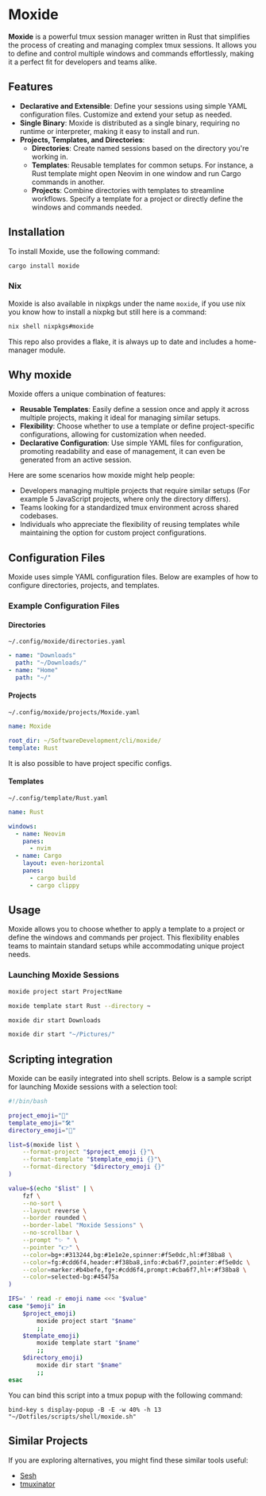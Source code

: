 # Moxide

**Moxide** is a powerful tmux session manager written in Rust that simplifies the process of creating and managing complex tmux sessions. It allows you to define and control multiple windows and commands effortlessly, making it a perfect fit for developers and teams alike.

## Features

- **Declarative and Extensible**: Define your sessions using simple YAML configuration files. Customize and extend your setup as needed.
- **Single Binary**: Moxide is distributed as a single binary, requiring no runtime or interpreter, making it easy to install and run.
- **Projects, Templates, and Directories**:
  - **Directories**: Create named sessions based on the directory you're working in.
  - **Templates**: Reusable templates for common setups. For instance, a Rust template might open Neovim in one window and run Cargo commands in another.
  - **Projects**: Combine directories with templates to streamline workflows. Specify a template for a project or directly define the windows and commands needed.

## Installation

To install Moxide, use the following command:

```bash
cargo install moxide
```

### Nix

Moxide is also available in nixpkgs under the name `moxide`, if you use nix you know how to install a nixpkg but still here is a command:

```bash
nix shell nixpkgs#moxide
```

This repo also provides a flake, it is always up to date and includes a home-manager module.

## Why moxide

Moxide offers a unique combination of features:

- **Reusable Templates**: Easily define a session once and apply it across multiple projects, making it ideal for managing similar setups.
- **Flexibility**: Choose whether to use a template or define project-specific configurations, allowing for customization when needed.
- **Declarative Configuration**: Use simple YAML files for configuration, promoting readability and ease of management, it can even be generated from an active session.

Here are some scenarios how moxide might help people:

- Developers managing multiple projects that require similar setups (For example 5 JavaScript projects, where only the directory differs).
- Teams looking for a standardized tmux environment across shared codebases.
- Individuals who appreciate the flexibility of reusing templates while maintaining the option for custom project configurations.

## Configuration Files

Moxide uses simple YAML configuration files. Below are examples of how to configure directories, projects, and templates.

### Example Configuration Files

#### Directories

`~/.config/moxide/directories.yaml`

```yaml
- name: "Downloads"
  path: "~/Downloads/"
- name: "Home"
  path: "~/"
```

#### Projects

`~/.config/moxide/projects/Moxide.yaml`

```yaml
name: Moxide

root_dir: ~/SoftwareDevelopment/cli/moxide/
template: Rust
```

It is also possible to have project specific configs.

#### Templates

`~/.config/template/Rust.yaml`

```yaml
name: Rust

windows:
  - name: Neovim
    panes:
      - nvim
  - name: Cargo
    layout: even-horizontal
    panes:
      - cargo build
      - cargo clippy
```

## Usage

Moxide allows you to choose whether to apply a template to a project or define the windows and commands per project. This flexibility enables teams to maintain standard setups while accommodating unique project needs.

### Launching Moxide Sessions

```bash
moxide project start ProjectName
```
```bash
moxide template start Rust --directory ~
```
```bash
moxide dir start Downloads
```
```bash
moxide dir start "~/Pictures/"
```

## Scripting integration

Moxide can be easily integrated into shell scripts. Below is a sample script for launching Moxide sessions with a selection tool:

```bash
#!/bin/bash

project_emoji="🚀"
template_emoji="🛠️"
directory_emoji="📁"

list=$(moxide list \
    --format-project "$project_emoji {}"\
    --format-template "$template_emoji {}"\
    --format-directory "$directory_emoji {}"
)

value=$(echo "$list" | \
    fzf \
    --no-sort \
    --layout reverse \
    --border rounded \
    --border-label "Moxide Sessions" \
    --no-scrollbar \
    --prompt "✨ " \
    --pointer "👉" \
    --color=bg+:#313244,bg:#1e1e2e,spinner:#f5e0dc,hl:#f38ba8 \
    --color=fg:#cdd6f4,header:#f38ba8,info:#cba6f7,pointer:#f5e0dc \
    --color=marker:#b4befe,fg+:#cdd6f4,prompt:#cba6f7,hl+:#f38ba8 \
    --color=selected-bg:#45475a
)

IFS=' ' read -r emoji name <<< "$value"
case "$emoji" in
    $project_emoji)
        moxide project start "$name"
        ;;
    $template_emoji)
        moxide template start "$name"
        ;;
    $directory_emoji)
        moxide dir start "$name"
        ;;
esac
```
You can bind this script into a tmux popup with the following command:

```tmux
bind-key s display-popup -B -E -w 40% -h 13 "~/Dotfiles/scripts/shell/moxide.sh"
```

## Similar Projects

If you are exploring alternatives, you might find these similar tools useful:

- [Sesh](https://github.com/joshmedeski/sesh)
- [tmuxinator](https://github.com/tmuxinator/tmuxinator)
